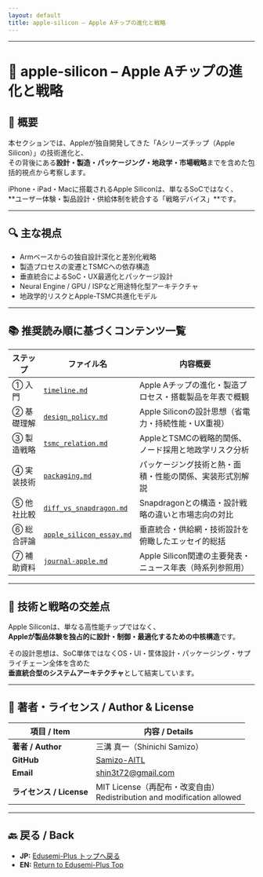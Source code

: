 ```yaml
---
layout: default
title: apple-silicon – Apple Aチップの進化と戦略
---
```


---

# 🍎 apple-silicon – Apple Aチップの進化と戦略

## 🧭 概要

本セクションでは、Appleが独自開発してきた「Aシリーズチップ（Apple Silicon）」の技術進化と、  
その背後にある**設計・製造・パッケージング・地政学・市場戦略**までを含めた包括的視点から考察します。

iPhone・iPad・Macに搭載されるApple Siliconは、単なるSoCではなく、  
**ユーザー体験・製品設計・供給体制を統合する「戦略デバイス」**です。

---

## 🔍 主な視点

- Armベースからの独自設計深化と差別化戦略  
- 製造プロセスの変遷とTSMCへの依存構造  
- 垂直統合によるSoC・UX最適化とパッケージ設計  
- Neural Engine / GPU / ISPなど用途特化型アーキテクチャ  
- 地政学的リスクとApple-TSMC共進化モデル

---

## 📚 推奨読み順に基づくコンテンツ一覧

| ステップ | ファイル名 | 内容概要 |
|---------|------------|------------------------------|
| ① 入門 | [`timeline.md`](./timeline.md) | Apple Aチップの進化・製造プロセス・搭載製品を年表で概観 |
| ② 基礎理解 | [`design_policy.md`](./design_policy.md) | Apple Siliconの設計思想（省電力・持続性能・UX重視） |
| ③ 製造戦略 | [`tsmc_relation.md`](./tsmc_relation.md) | AppleとTSMCの戦略的関係、ノード採用と地政学リスク分析 |
| ④ 実装技術 | [`packaging.md`](./packaging.md) | パッケージング技術と熱・面積・性能の関係、実装形式別解説 |
| ⑤ 他社比較 | [`diff_vs_snapdragon.md`](./diff_vs_snapdragon.md) | Snapdragonとの構造・設計戦略の違いと市場志向の対比 |
| ⑥ 総合評論 | [`apple_silicon_essay.md`](./apple_silicon_essay.md) | 垂直統合・供給網・技術設計を俯瞰したエッセイ的総括 |
| ⑦ 補助資料 | [`journal-apple.md`](./journal-apple.md) | Apple Silicon関連の主要発表・ニュース年表（時系列参照用） |

---

## 🎯 技術と戦略の交差点

Apple Siliconは、単なる高性能チップではなく、  
**Appleが製品体験を独占的に設計・制御・最適化するための中核構造**です。

その設計思想は、SoC単体ではなくOS・UI・筐体設計・パッケージング・サプライチェーン全体を含めた  
**垂直統合型のシステムアーキテクチャ**として結実しています。

---

## 👤 **著者・ライセンス / Author & License**

| **項目 / Item** | **内容 / Details** |
|-----------------|--------------------|
| **著者 / Author** | 三溝 真一（Shinichi Samizo） |
| **GitHub** | [Samizo-AITL](https://github.com/Samizo-AITL) |
| **Email** | [shin3t72@gmail.com](mailto:shin3t72@gmail.com) |
| **ライセンス / License** | MIT License（再配布・改変自由）<br>Redistribution and modification allowed |

---

## 🔙 戻る / Back
- **JP:** [Edusemi-Plus トップへ戻る](https://samizo-aitl.github.io/Edusemi-Plus/index.html)  
- **EN:** [Return to Edusemi-Plus Top](https://samizo-aitl.github.io/Edusemi-Plus/index.html)

